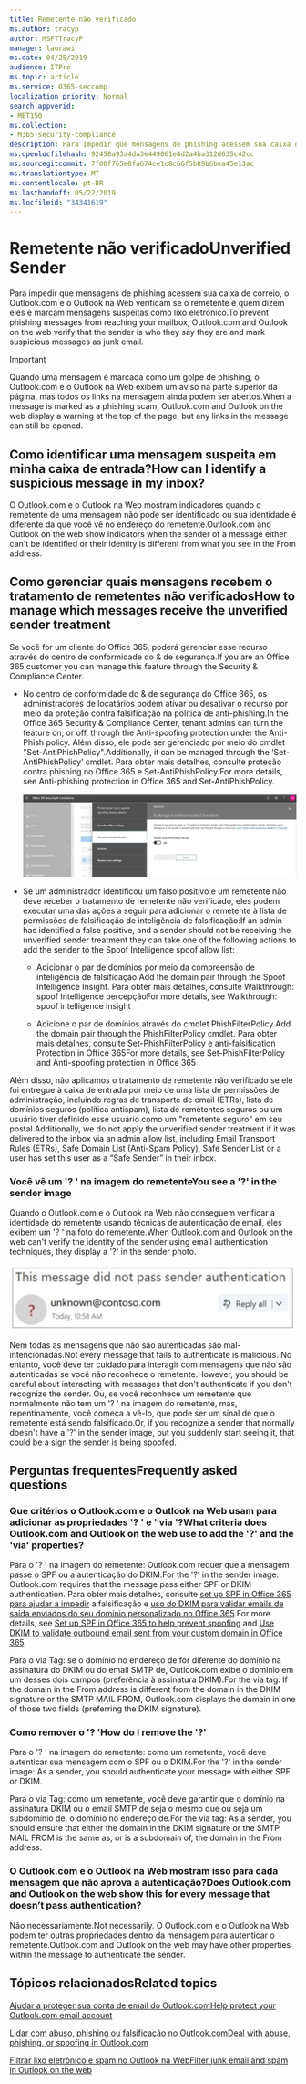 ```yaml
---
title: Remetente não verificado
ms.author: tracyp
author: MSFTTracyP
manager: laurawi
ms.date: 04/25/2019
audience: ITPro
ms.topic: article
ms.service: O365-seccomp
localization_priority: Normal
search.appverid:
- MET150
ms.collection:
- M365-security-compliance
description: Para impedir que mensagens de phishing acessem sua caixa de correio, o Outlook.com e o Outlook na Web verificam se o remetente é quem dizem eles e marcam mensagens suspeitas como lixo eletrônico.
ms.openlocfilehash: 92458a93a4da3e449061e4d2a4ba312d635c42cc
ms.sourcegitcommit: 7f00f765e8fa674ce1c8c66f5b89b6bea45e13ac
ms.translationtype: MT
ms.contentlocale: pt-BR
ms.lasthandoff: 05/22/2019
ms.locfileid: "34341619"
---
```

# <a name="unverified-sender"></a><span data-ttu-id="c4ca2-103">Remetente não verificado</span><span class="sxs-lookup"><span data-stu-id="c4ca2-103">Unverified Sender</span></span>

<span data-ttu-id="c4ca2-104">Para impedir que mensagens de phishing acessem sua caixa de correio, o Outlook.com e o Outlook na Web verificam se o remetente é quem dizem eles e marcam mensagens suspeitas como lixo eletrônico.</span><span class="sxs-lookup"><span data-stu-id="c4ca2-104">To prevent phishing messages from reaching your mailbox, Outlook.com and Outlook on the web verify that the sender is who they say they are and mark suspicious messages as junk email.</span></span>

> [!IMPORTANT]
> <span data-ttu-id="c4ca2-105">Quando uma mensagem é marcada como um golpe de phishing, o Outlook.com e o Outlook na Web exibem um aviso na parte superior da página, mas todos os links na mensagem ainda podem ser abertos.</span><span class="sxs-lookup"><span data-stu-id="c4ca2-105">When a message is marked as a phishing scam, Outlook.com and Outlook on the web display a warning at the top of the page, but any links in the message can still be opened.</span></span>

## <a name="how-can-i-identify-a-suspicious-message-in-my-inbox"></a><span data-ttu-id="c4ca2-106">Como identificar uma mensagem suspeita em minha caixa de entrada?</span><span class="sxs-lookup"><span data-stu-id="c4ca2-106">How can I identify a suspicious message in my inbox?</span></span>

<span data-ttu-id="c4ca2-107">O Outlook.com e o Outlook na Web mostram indicadores quando o remetente de uma mensagem não pode ser identificado ou sua identidade é diferente da que você vê no endereço do remetente.</span><span class="sxs-lookup"><span data-stu-id="c4ca2-107">Outlook.com and Outlook on the web show indicators when the sender of a message either can't be identified or their identity is different from what you see in the From address.</span></span>

## <a name="how-to-manage-which-messages-receive-the-unverified-sender-treatment"></a><span data-ttu-id="c4ca2-108">Como gerenciar quais mensagens recebem o tratamento de remetentes não verificados</span><span class="sxs-lookup"><span data-stu-id="c4ca2-108">How to manage which messages receive the unverified sender treatment</span></span> 

<span data-ttu-id="c4ca2-109">Se você for um cliente do Office 365, poderá gerenciar esse recurso através do centro de conformidade do & de segurança.</span><span class="sxs-lookup"><span data-stu-id="c4ca2-109">If you are an Office 365 customer you can manage this feature through the Security & Compliance Center.</span></span> 

- <span data-ttu-id="c4ca2-110">No centro de conformidade do & de segurança do Office 365, os administradores de locatários podem ativar ou desativar o recurso por meio da proteção contra falsificação na política de anti-phishing.</span><span class="sxs-lookup"><span data-stu-id="c4ca2-110">In the Office 365 Security & Compliance Center, tenant admins can turn the feature on, or off, through the Anti-spoofing protection under the Anti-Phish policy.</span></span> <span data-ttu-id="c4ca2-111">Além disso, ele pode ser gerenciado por meio do cmdlet "Set-AntiPhishPolicy".</span><span class="sxs-lookup"><span data-stu-id="c4ca2-111">Additionally, it can be managed through the ‘Set-AntiPhishPolicy’ cmdlet.</span></span> <span data-ttu-id="c4ca2-112">Para obter mais detalhes, consulte proteção contra phishing no Office 365 e Set-AntiPhishPolicy.</span><span class="sxs-lookup"><span data-stu-id="c4ca2-112">For more details, see Anti-phishing protection in Office 365 and Set-AntiPhishPolicy.</span></span>

    ![Edição de remetentes não autenticados na interface gráfica.](media/unverified-sender-article-editing-unauthenticated-senders.jpg)

- <span data-ttu-id="c4ca2-114">Se um administrador identificou um falso positivo e um remetente não deve receber o tratamento de remetente não verificado, eles podem executar uma das ações a seguir para adicionar o remetente à lista de permissões de falsificação de inteligência de falsificação:</span><span class="sxs-lookup"><span data-stu-id="c4ca2-114">If an admin has identified a false positive, and a sender should not be receiving the unverified sender treatment they can take one of the following actions to add the sender to the Spoof Intelligence spoof allow list:</span></span>
        
    - <span data-ttu-id="c4ca2-115">Adicionar o par de domínios por meio da compreensão de inteligência de falsificação.</span><span class="sxs-lookup"><span data-stu-id="c4ca2-115">Add the domain pair through the Spoof Intelligence Insight.</span></span> <span data-ttu-id="c4ca2-116">Para obter mais detalhes, consulte Walkthrough: spoof Intelligence percepção</span><span class="sxs-lookup"><span data-stu-id="c4ca2-116">For more details, see Walkthrough: spoof intelligence insight</span></span>
                
    - <span data-ttu-id="c4ca2-117">Adicione o par de domínios através do cmdlet PhishFilterPolicy.</span><span class="sxs-lookup"><span data-stu-id="c4ca2-117">Add the domain pair through the PhishFilterPolicy cmdlet.</span></span> <span data-ttu-id="c4ca2-118">Para obter mais detalhes, consulte Set-PhishFilterPolicy e anti-falsification Protection in Office 365</span><span class="sxs-lookup"><span data-stu-id="c4ca2-118">For more details, see Set-PhishFilterPolicy and Anti-spoofing protection in Office 365</span></span>

<span data-ttu-id="c4ca2-119">Além disso, não aplicamos o tratamento de remetente não verificado se ele foi entregue à caixa de entrada por meio de uma lista de permissões de administração, incluindo regras de transporte de email (ETRs), lista de domínios seguros (política antispam), lista de remetentes seguros ou um usuário tiver definido esse usuário como um "remetente seguro" em seu postal.</span><span class="sxs-lookup"><span data-stu-id="c4ca2-119">Additionally, we do not apply the unverified sender treatment if it was delivered to the inbox via an admin allow list, including Email Transport Rules (ETRs), Safe Domain List (Anti-Spam Policy), Safe Sender List or a user has set this user as a “Safe Sender” in their inbox.</span></span>

### <a name="you-see-a--in-the-sender-image"></a><span data-ttu-id="c4ca2-120">Você vê um '? ' na imagem do remetente</span><span class="sxs-lookup"><span data-stu-id="c4ca2-120">You see a '?' in the sender image</span></span>

<span data-ttu-id="c4ca2-121">Quando o Outlook.com e o Outlook na Web não conseguem verificar a identidade do remetente usando técnicas de autenticação de email, eles exibem um '? ' na foto do remetente.</span><span class="sxs-lookup"><span data-stu-id="c4ca2-121">When Outlook.com and Outlook on the web can't verify the identity of the sender using email authentication techniques, they display a '?' in the sender photo.</span></span> 

![A mensagem não passou na verificação](media/message-did-not-pass-verification.jpg)

<span data-ttu-id="c4ca2-123">Nem todas as mensagens que não são autenticadas são mal-intencionadas.</span><span class="sxs-lookup"><span data-stu-id="c4ca2-123">Not every message that fails to authenticate is malicious.</span></span> <span data-ttu-id="c4ca2-124">No entanto, você deve ter cuidado para interagir com mensagens que não são autenticadas se você não reconhece o remetente.</span><span class="sxs-lookup"><span data-stu-id="c4ca2-124">However, you should be careful about interacting with messages that don't authenticate if you don't recognize the sender.</span></span> <span data-ttu-id="c4ca2-125">Ou, se você reconhece um remetente que normalmente não tem um '? ' na imagem do remetente, mas, repentinamente, você começa a vê-lo, que pode ser um sinal de que o remetente está sendo falsificado.</span><span class="sxs-lookup"><span data-stu-id="c4ca2-125">Or, if you recognize a sender that normally doesn't have a '?' in the sender image, but you suddenly start seeing it, that could be a sign the sender is being spoofed.</span></span>

## <a name="frequently-asked-questions"></a><span data-ttu-id="c4ca2-126">Perguntas frequentes</span><span class="sxs-lookup"><span data-stu-id="c4ca2-126">Frequently asked questions</span></span>

### <a name="what-criteria-does-outlookcom-and-outlook-on-the-web-use-to-add-the--and-the-via-properties"></a><span data-ttu-id="c4ca2-127">Que critérios o Outlook.com e o Outlook na Web usam para adicionar as propriedades '? ' e ' via '?</span><span class="sxs-lookup"><span data-stu-id="c4ca2-127">What criteria does Outlook.com and Outlook on the web use to add the '?' and the 'via' properties?</span></span>

<span data-ttu-id="c4ca2-128">Para o '? ' na imagem do remetente: Outlook.com requer que a mensagem passe o SPF ou a autenticação do DKIM.</span><span class="sxs-lookup"><span data-stu-id="c4ca2-128">For the '?' in the sender image:  Outlook.com requires that the message pass either SPF or DKIM authentication.</span></span> <span data-ttu-id="c4ca2-129">Para obter mais detalhes, consulte [set up SPF in Office 365 para ajudar a impedir](set-up-spf-in-office-365-to-help-prevent-spoofing.md) a falsificação e [uso do DKIM para validar emails de saída enviados do seu domínio personalizado no Office 365](use-dkim-to-validate-outbound-email.md).</span><span class="sxs-lookup"><span data-stu-id="c4ca2-129">For more details, see [Set up SPF in Office 365 to help prevent spoofing](set-up-spf-in-office-365-to-help-prevent-spoofing.md) and [Use DKIM to validate outbound email sent from your custom domain in Office 365](use-dkim-to-validate-outbound-email.md).</span></span>

<span data-ttu-id="c4ca2-130">Para o via Tag: se o domínio no endereço de for diferente do domínio na assinatura do DKIM ou do email SMTP de, Outlook.com exibe o domínio em um desses dois campos (preferência à assinatura DKIM).</span><span class="sxs-lookup"><span data-stu-id="c4ca2-130">For the via tag: If the domain in the From address is different from the domain in the DKIM signature or the SMTP MAIL FROM, Outlook.com displays the domain in one of those two fields (preferring the DKIM signature).</span></span>

### <a name="how-do-i-remove-the-"></a><span data-ttu-id="c4ca2-131">Como remover o '? '</span><span class="sxs-lookup"><span data-stu-id="c4ca2-131">How do I remove the '?'</span></span>

<span data-ttu-id="c4ca2-132">Para o '? ' na imagem do remetente: como um remetente, você deve autenticar sua mensagem com o SPF ou o DKIM.</span><span class="sxs-lookup"><span data-stu-id="c4ca2-132">For the '?' in the sender image: As a sender, you should authenticate your message with either SPF or DKIM.</span></span>

<span data-ttu-id="c4ca2-133">Para o via Tag: como um remetente, você deve garantir que o domínio na assinatura DKIM ou o email SMTP de seja o mesmo que ou seja um subdomínio de, o domínio no endereço de.</span><span class="sxs-lookup"><span data-stu-id="c4ca2-133">For the via tag: As a sender, you should ensure that either the domain in the DKIM signature or the SMTP MAIL FROM is the same as, or is a subdomain of, the domain in the From address.</span></span>

### <a name="does-outlookcom-and-outlook-on-the-web-show-this-for-every-message-that-doesnt-pass-authentication"></a><span data-ttu-id="c4ca2-134">O Outlook.com e o Outlook na Web mostram isso para cada mensagem que não aprova a autenticação?</span><span class="sxs-lookup"><span data-stu-id="c4ca2-134">Does Outlook.com and Outlook on the web show this for every message that doesn’t pass authentication?</span></span>

<span data-ttu-id="c4ca2-135">Não necessariamente.</span><span class="sxs-lookup"><span data-stu-id="c4ca2-135">Not necessarily.</span></span> <span data-ttu-id="c4ca2-136">O Outlook.com e o Outlook na Web podem ter outras propriedades dentro da mensagem para autenticar o remetente.</span><span class="sxs-lookup"><span data-stu-id="c4ca2-136">Outlook.com and Outlook on the web may have other properties within the message to authenticate the sender.</span></span>

## <a name="related-topics"></a><span data-ttu-id="c4ca2-137">Tópicos relacionados</span><span class="sxs-lookup"><span data-stu-id="c4ca2-137">Related topics</span></span>

[<span data-ttu-id="c4ca2-138">Ajudar a proteger sua conta de email do Outlook.com</span><span class="sxs-lookup"><span data-stu-id="c4ca2-138">Help protect your Outlook.com email account</span></span>](https://support.office.com/article/a4f20fc5-4307-4ece-8231-6d4d4bd8a9ba)

[<span data-ttu-id="c4ca2-139">Lidar com abuso, phishing ou falsificação no Outlook.com</span><span class="sxs-lookup"><span data-stu-id="c4ca2-139">Deal with abuse, phishing, or spoofing in Outlook.com</span></span>](https://support.office.com/article/0d882ea5-eedc-4bed-aebc-079ffa1105a3)

[<span data-ttu-id="c4ca2-140">Filtrar lixo eletrônico e spam no Outlook na Web</span><span class="sxs-lookup"><span data-stu-id="c4ca2-140">Filter junk email and spam in Outlook on the web</span></span>](https://support.office.com/article/db786e79-54e2-40cc-904f-d89d57b7f41d)
